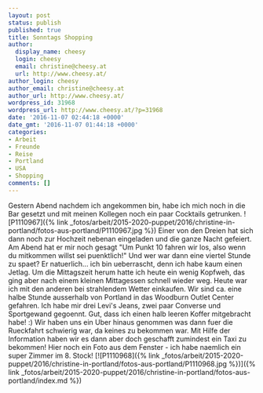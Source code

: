 ```yaml
---
layout: post
status: publish
published: true
title: Sonntags Shopping
author:
  display_name: cheesy
  login: cheesy
  email: christine@cheesy.at
  url: http://www.cheesy.at/
author_login: cheesy
author_email: christine@cheesy.at
author_url: http://www.cheesy.at/
wordpress_id: 31968
wordpress_url: http://www.cheesy.at/?p=31968
date: '2016-11-07 02:44:18 +0000'
date_gmt: '2016-11-07 01:44:18 +0000'
categories:
- Arbeit
- Freunde
- Reise
- Portland
- USA
- Shopping
comments: []
---
```

Gestern Abend nachdem ich angekommen bin, habe ich mich noch in die Bar gesetzt und mit meinen Kollegen noch ein paar Cocktails getrunken.
![P1110967]({% link _fotos/arbeit/2015-2020-puppet/2016/christine-in-portland/fotos-aus-portland/P1110967.jpg %})
Einer von den Dreien hat sich dann noch zur Hochzeit nebenan eingeladen und die ganze Nacht gefeiert. Am Abend hat er mir noch gesagt "Um Punkt 10 fahren wir los, also wenn du mitkommen willst sei puenktlich!" Und wer war dann eine viertel Stunde zu spaet? Er natuerlich... ich bin ueberrascht, denn ich habe kaum einen Jetlag. Um die Mittagszeit herum hatte ich heute ein wenig Kopfweh, das ging aber nach einem kleinen Mittagessen schnell wieder weg.
Heute war ich mit den anderen bei strahlendem Wetter einkaufen. Wir sind ca. eine halbe Stunde ausserhalb von Portland in das Woodburn Outlet Center gefahren. Ich habe mir drei Levi's Jeans, zwei paar Converse und Sportgewand gegoennt. Gut, dass ich einen halb leeren Koffer mitgebracht habe! :)
Wir haben uns ein Uber hinaus genommen was dann fuer die Rueckfahrt schwierig war, da keines zu bekommen war. Mit Hilfe der Information haben wir es dann aber doch geschafft zumindest ein Taxi zu bekommen!
Hier noch ein Foto aus dem Fenster - ich habe naemlich ein super Zimmer im 8. Stock!
[![P1110968]({% link _fotos/arbeit/2015-2020-puppet/2016/christine-in-portland/fotos-aus-portland/P1110968.jpg %})]({% link _fotos/arbeit/2015-2020-puppet/2016/christine-in-portland/fotos-aus-portland/index.md %})
